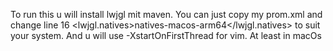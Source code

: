 To run this u will install lwjgl mit maven. You can just copy my prom.xml and change line 16 <lwjgl.natives>natives-macos-arm64</lwjgl.natives> to suit your system. And u will use -XstartOnFirstThread for vim. At least in macOs